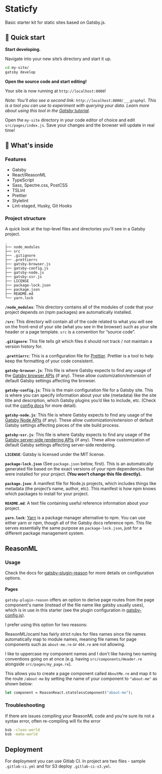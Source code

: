 # Staticfy

Basic starter kit for static sites based on Gatsby.js.

## 🚀 Quick start

**Start developing.**

  Navigate into your new site’s directory and start it up.

  ```sh
  cd my-site/
  gatsby develop
  ```

**Open the source code and start editing!**

  Your site is now running at `http://localhost:8000`!

  *Note: You'll also see a second link: `http://localhost:8000/___graphql`. This is a tool you can use to experiment with querying your data. Learn more about using this tool in the [Gatsby tutorial](https://www.gatsbyjs.org/tutorial/part-five/#introducing-graphiql).*

  Open the `my-site` directory in your code editor of choice and edit `src/pages/index.js`. Save your changes and the browser will update in real time!

## 🧐 What's inside

### Features

- Gatsby
- React/ReasonML
- TypeScript
- Sass, Spectre.css, PostCSS
- TSLint
- Prettier
- Stylelint
- Lint-staged, Husky, Git Hooks

### Project structure

A quick look at the top-level files and directories you'll see in a Gatsby project.

    .
    ├── node_modules
    ├── src
    ├── .gitignore
    ├── .prettierrc
    ├── gatsby-browser.js
    ├── gatsby-config.js
    ├── gatsby-node.js
    ├── gatsby-ssr.js
    ├── LICENSE
    ├── package-lock.json
    ├── package.json
    ├── README.md
    └── yarn.lock

  **`/node_modules`**: This directory contains all of the modules of code that your project depends on (npm packages) are automatically installed.  

  **`/src`**: This directory will contain all of the code related to what you will see on the front-end of your site (what you see in the browser) such as your site header or a page template. `src` is a convention for “source code”.

  **`.gitignore`**: This file tells git which files it should not track / not maintain a version history for.

  **`.prettierrc`**: This is a configuration file for [Prettier](https://prettier.io/). Prettier is a tool to help keep the formatting of your code consistent.

  **`gatsby-browser.js`**: This file is where Gatsby expects to find any usage of the [Gatsby browser APIs](https://www.gatsbyjs.org/docs/browser-apis/) (if any). These allow customization/extension of default Gatsby settings affecting the browser.

  **`gatsby-config.js`**: This is the main configuration file for a Gatsby site. This is where you can specify information about your site (metadata) like the site title and description, which Gatsby plugins you’d like to include, etc. (Check out the [config docs](https://www.gatsbyjs.org/docs/gatsby-config/) for more detail).

  **`gatsby-node.js`**: This file is where Gatsby expects to find any usage of the [Gatsby Node APIs](https://www.gatsbyjs.org/docs/node-apis/) (if any). These allow customization/extension of default Gatsby settings affecting pieces of the site build process.

  **`gatsby-ssr.js`**: This file is where Gatsby expects to find any usage of the [Gatsby server-side rendering APIs](https://www.gatsbyjs.org/docs/ssr-apis/) (if any). These allow customization of default Gatsby settings affecting server-side rendering.

  **`LICENSE`**: Gatsby is licensed under the MIT license.

  **`package-lock.json`** (See `package.json` below, first). This is an automatically generated file based on the exact versions of your npm dependencies that were installed for your project. **(You won’t change this file directly).**

  **`package.json`**: A manifest file for Node.js projects, which includes things like metadata (the project’s name, author, etc). This manifest is how npm knows which packages to install for your project.

  **`README.md`**: A text file containing useful reference information about your project.

  **`yarn.lock`**: [Yarn](https://yarnpkg.com/) is a package manager alternative to npm. You can use either yarn or npm, though all of the Gatsby docs reference npm.  This file serves essentially the same purpose as `package-lock.json`, just for a different package management system.

## ReasonML

### Usage

Check the docs for [gatsby-plugin-reason](https://github.com/jtberglund/gatsby-plugin-reason) for more details on configuration options.

#### Pages

`gatsby-plugin-reason` offers an option to derive page routes from the page component's name (instead of the file name like gatsby usually uses), which is in use in this starter (see the plugin configuration in [gatsby-config.js](https://github.com/jtberglund/gatsby-starter-reason/blob/master/gatsby-config.js)).

I prefer using this option for two reasons:

ReasonML/ocaml has fairly strict rules for files names since file names automatically map to module names, meaning file names for page components such as `about-me.re` or `404.re` are not allowing.

I like to uppercase my component names and I don't like having two naming conventions going on at once (e.g. having `src/components/Header.re` alongside `src/pages/my_page.re`).

This allows you to create a page component called `AboutMe.re` and map it to the route `/about-me` by setting the name of your component to `"about-me"` as shown below:

```ocaml
let component = ReasonReact.statelessComponent("about-me");
```

### Troubleshooting

If there are issues compiling your ReasonML code and you're sure its not a syntax error, often re-compiling will fix the error

```bash
bsb -clean-world
bsb -make-world
```

## Deployment

For deployment you can use Gitlab CI. In project are two files - sample `.gitlab-ci.yml` and for S3 deploy `.gitlab-ci-s3.yml`.